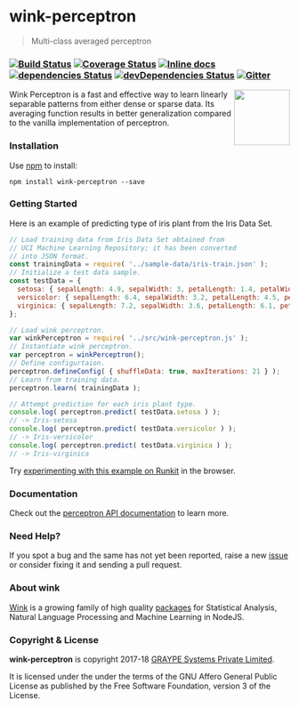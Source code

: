 # wink-perceptron

> Multi-class averaged perceptron

### [![Build Status](https://api.travis-ci.org/winkjs/wink-perceptron.svg?branch=master)](https://travis-ci.org/winkjs/wink-perceptron) [![Coverage Status](https://coveralls.io/repos/github/winkjs/wink-perceptron/badge.svg?branch=master)](https://coveralls.io/github/winkjs/wink-perceptron?branch=master) [![Inline docs](http://inch-ci.org/github/winkjs/wink-perceptron.svg?branch=master)](http://inch-ci.org/github/winkjs/wink-perceptron) [![dependencies Status](https://david-dm.org/winkjs/wink-perceptron/status.svg)](https://david-dm.org/winkjs/wink-perceptron) [![devDependencies Status](https://david-dm.org/winkjs/wink-perceptron/dev-status.svg)](https://david-dm.org/winkjs/wink-perceptron?type=dev) [![Gitter](https://img.shields.io/gitter/room/nwjs/nw.js.svg)](https://gitter.im/winkjs/Lobby)

[<img align="right" src="https://decisively.github.io/wink-logos/logo-title.png" width="100px" >](http://winkjs.org/)

Wink Perceptron is a fast and effective way to learn linearly separable patterns from either dense or sparse data. Its averaging function results in better generalization compared to the vanilla implementation of perceptron.

### Installation

Use [npm](https://www.npmjs.com/package/wink-perceptron) to install:

    npm install wink-perceptron --save

### Getting Started
Here is an example of predicting type of iris plant from the Iris Data Set.

```javascript
// Load training data from Iris Data Set obtained from
// UCI Machine Learning Repository; it has been converted
// into JSON format.
const trainingData = require( '../sample-data/iris-train.json' );
// Initialize a test data sample.
const testData = {
  setosa: { sepalLength: 4.9, sepalWidth: 3, petalLength: 1.4, petalWidth: 0.2 },
  versicolor: { sepalLength: 6.4, sepalWidth: 3.2, petalLength: 4.5, petalWidth: 1.5 },
  virginica: { sepalLength: 7.2, sepalWidth: 3.6, petalLength: 6.1, petalWidth: 2.5 }
};

// Load wink perceptron.
var winkPerceptron = require( '../src/wink-perceptron.js' );
// Instantiate wink perceptron.
var perceptron = winkPerceptron();
// Define configurtaion.
perceptron.defineConfig( { shuffleData: true, maxIterations: 21 } );
// Learn from training data.
perceptron.learn( trainingData );

// Attempt prediction for each iris plant type.
console.log( perceptron.predict( testData.setosa ) );
// -> Iris-setosa
console.log( perceptron.predict( testData.versicolor ) );
// -> Iris-versicolor
console.log( perceptron.predict( testData.virginica ) );
// -> Iris-virginica
```
Try [experimenting with this example on Runkit](https://npm.runkit.com/wink-perceptron) in the browser.

### Documentation
Check out the [perceptron API documentation](http://winkjs.org/wink-perceptron/) to learn more.

### Need Help?

If you spot a bug and the same has not yet been reported, raise a new [issue](https://github.com/winkjs/wink-perceptron/issues) or consider fixing it and sending a pull request.

### About wink
[Wink](http://winkjs.org/) is a growing family of high quality [packages](http://winkjs.org/packages.html) for Statistical Analysis, Natural Language Processing and Machine Learning in NodeJS.

### Copyright & License

**wink-perceptron** is copyright 2017-18 [GRAYPE Systems Private Limited](http://graype.in/).

It is licensed under the under the terms of the GNU Affero General Public License as published by the Free Software Foundation, version 3 of the License.
